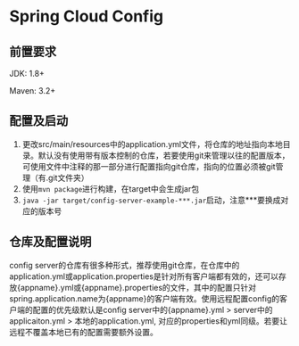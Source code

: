 
# Spring Cloud Config

## 前置要求

JDK: 1.8+

Maven: 3.2+

## 配置及启动

1. 更改src/main/resources中的application.yml文件，将仓库的地址指向本地目录。默认没有使用带有版本控制的仓库，若要使用git来管理以往的配置版本，可使用文件中注释的那一部分进行配置指向git仓库，指向的位置必须被git管理（有.git文件夹）
2. 使用`mvn package`进行构建，在target中会生成jar包
3. `java -jar target/config-server-example-***.jar`启动，注意\*\*\*要换成对应的版本号

## 仓库及配置说明

config server的仓库有很多种形式，推荐使用git仓库，在仓库中的application.yml或application.properties是针对所有客户端都有效的，还可以存放{appname}.yml或{appname}.properties的文件，其中的配置只针对spring.application.name为{appname}的客户端有效。使用远程配置config的客户端的配置的优先级默认是config server中的{appname}.yml > server中的applicaiton.yml > 本地的application.yml, 对应的properties和yml同级。若要让远程不覆盖本地已有的配置需要额外设置。
 



